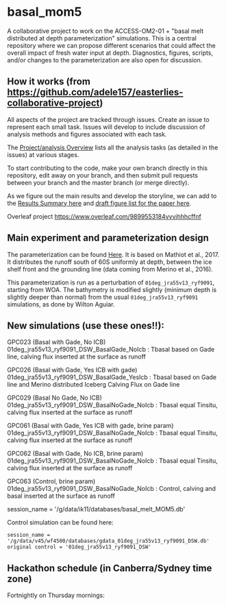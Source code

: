 # basal_mom5

A collaborative project to work on the ACCESS-OM2-01 + "basal melt distributed at depth parameterization" simulations. This is a central repository where we can propose different scenarios that could affect the overall impact of fresh water input at depth. Diagnostics, figures, scripts, and/or changes to the parameterization are also open for discussion.

## How it works (from https://github.com/adele157/easterlies-collaborative-project)

All aspects of the project are tracked through issues. Create an issue to represent each small task. Issues will develop to include discussion of analysis methods and figures associated with each task.

The [Project/analysis Overview](https://github.com/pedrocol/basal_mom5-collaborative-project/projects/1) lists all the analysis tasks (as detailed in the issues) at various stages.

To start contributing to the code, make your own branch directly in this repository, edit away on your branch, and then submit pull requests between your branch and the master branch (or merge directly).

As we figure out the main results and develop the storyline, we can add to the [Results Summary here](https://github.com/pedrocol/basal_mom5-collaborative-project/blob/main/Results_summary.md) and [draft figure list for the paper here](https://github.com/pedrocol/basal_mom5-collaborative-project/blob/main/Figure_outline.md).

Overleaf project https://www.overleaf.com/9899553184vvvjhhhcffnf

## Main experiment and parameterization design

The parameterization can be found [Here](https://github.com/pedrocol/basal_routines/tree/master/MOM_routines). It is based on Mathiot et al., 2017. It distributes the runoff south of 60S uniformly at depth, between the ice shelf front and the grounding line (data coming from Merino et al., 2016).

This parameterization is run as a perturbation of `01deg_jra55v13_ryf9091`, starting from WOA. The bathymetry is modified slightly (minimum depth is slightly deeper than normal) from the usual `01deg_jra55v13_ryf9091` simulations, as done by Wilton Aguiar.

## New simulations (use these ones!!):

GPC023 (Basal with Gade, No ICB)                              01deg_jra55v13_ryf9091_DSW_BasalGade_NoIcb   : Tbasal based on Gade line, calving flux inserted at the surface as runoff

GPC026 (Basal with Gade, Yes ICB with gade)                   01deg_jra55v13_ryf9091_DSW_BasalGade_YesIcb  : Tbasal based on Gade line and Merino distributed Iceberg Calving Flux on Gade line

GPC029 (Basal No Gade, No ICB)                                01deg_jra55v13_ryf9091_DSW_BasalNoGade_NoIcb : Tbasal equal Tinsitu, calving flux inserted at the surface as runoff

GPC061 (Basal with Gade, Yes ICB with gade, brine param)      01deg_jra55v13_ryf9091_DSW_BasalNoGade_NoIcb : Tbasal equal Tinsitu, calving flux inserted at the surface as runoff

GPC062 (Basal with Gade, No ICB, brine param)                 01deg_jra55v13_ryf9091_DSW_BasalNoGade_NoIcb : Tbasal equal Tinsitu, calving flux inserted at the surface as runoff

GPC063 (Control, brine param)                                 01deg_jra55v13_ryf9091_DSW_BasalNoGade_NoIcb : Control, calving and basal inserted at the surface as runoff

session_name = '/g/data/ik11/databases/basal_melt_MOM5.db'

Control simulation can be found here:
```
session_name = '/g/data/v45/wf4500/databases/gdata_01deg_jra55v13_ryf9091_DSW.db'
original control = '01deg_jra55v13_ryf9091_DSW'
```

## Hackathon schedule (in Canberra/Sydney time zone)

Fortnightly on Thursday mornings:


